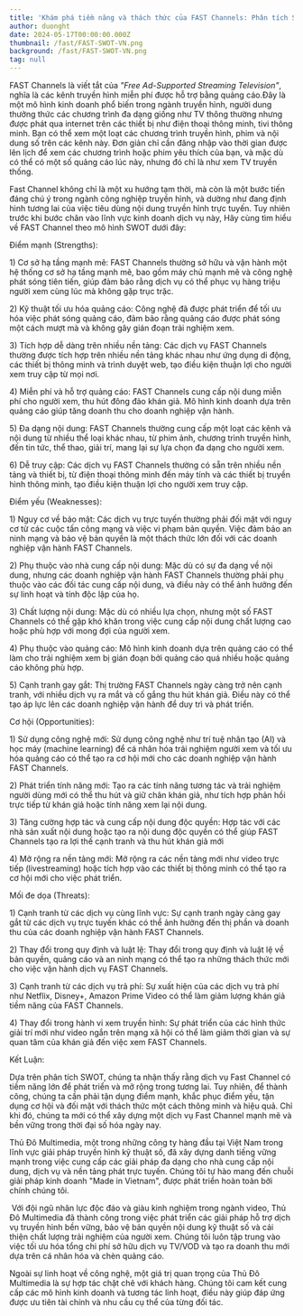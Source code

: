 ```yaml
---
title: 'Khám phá tiềm năng và thách thức của FAST Channels: Phân tích SWOT và cơ hội đổi mới trong công nghệ truyền hình'
author: duonght
date: 2024-05-17T00:00:00.000Z
thumbnail: /fast/FAST-SWOT-VN.png
background: /fast/FAST-SWOT-VN.png
tag: null
---
```


FAST Channels là viết tắt của _"Free Ad-Supported Streaming Television"_, nghĩa là các kênh truyền hình miễn phí được hỗ trợ bằng quảng cáo.Đây là một mô hình kinh doanh phổ biến trong ngành truyền hình, người dung thưởng thức các chương trình đa dạng giống như TV thông thường nhưng được phát qua internet trên các thiết bị như điện thoại thông minh, tivi thông minh. Bạn có thể xem một loạt các chương trình truyền hình, phim và nội dung số trên các kênh này. Đơn giản chỉ cần đăng nhập vào thời gian được lên lịch để xem các chương trình hoặc phim yêu thích của bạn, và mặc dù có thể có một số quảng cáo lúc này, nhưng đó chỉ là như xem TV truyền thống.

Fast Channel không chỉ là một xu hướng tạm thời, mà còn là một bước tiến đáng chú ý trong ngành công nghiệp truyền hình, và dường như đang định hình tương lai của việc tiêu dùng nội dung truyền hình trực tuyến. Tuy nhiên trước khi bước chân vào lĩnh vực kinh doanh dịch vụ này, Hãy cùng tìm hiểu về FAST Channel theo mô hình SWOT dưới đây:

Điểm mạnh (Strengths):

1\) Cơ sở hạ tầng mạnh mẽ: FAST Channels thường sở hữu và vận hành một hệ thống cơ sở hạ tầng mạnh mẽ, bao gồm máy chủ mạnh mẽ và công nghệ phát sóng tiên tiến, giúp đảm bảo rằng dịch vụ có thể phục vụ hàng triệu người xem cùng lúc mà không gặp trục trặc.

2\) Kỹ thuật tối ưu hóa quảng cáo: Công nghệ đã được phát triển để tối ưu hóa việc phát sóng quảng cáo, đảm bảo rằng quảng cáo được phát sóng một cách mượt mà và không gây gián đoạn trải nghiệm xem.

3\) Tích hợp dễ dàng trên nhiều nền tảng: Các dịch vụ FAST Channels thường được tích hợp trên nhiều nền tảng khác nhau như ứng dụng di động, các thiết bị thông minh và trình duyệt web, tạo điều kiện thuận lợi cho người xem truy cập từ mọi nơi.

4\) Miễn phí và hỗ trợ quảng cáo: FAST Channels cung cấp nội dung miễn phí cho người xem, thu hút đông đảo khán giả. Mô hình kinh doanh dựa trên quảng cáo giúp tăng doanh thu cho doanh nghiệp vận hành.

5\) Đa dạng nội dung: FAST Channels thường cung cấp một loạt các kênh và nội dung từ nhiều thể loại khác nhau, từ phim ảnh, chương trình truyền hình, đến tin tức, thể thao, giải trí, mang lại sự lựa chọn đa dạng cho người xem.

6\) Dễ truy cập: Các dịch vụ FAST Channels thường có sẵn trên nhiều nền tảng và thiết bị, từ điện thoại thông minh đến máy tính và các thiết bị truyền hình thông minh, tạo điều kiện thuận lợi cho người xem truy cập.

Điểm yếu (Weaknesses):

1\) Nguy cơ về bảo mật: Các dịch vụ trực tuyến thường phải đối mặt với nguy cơ từ các cuộc tấn công mạng và việc vi phạm bản quyền. Việc đảm bảo an ninh mạng và bảo vệ bản quyền là một thách thức lớn đối với các doanh nghiệp vận hành FAST Channels.

2\)  Phụ thuộc vào nhà cung cấp nội dung: Mặc dù có sự đa dạng về nội dung, nhưng các doanh nghiệp vận hành FAST Channels thường phải phụ thuộc vào các đối tác cung cấp nội dung, và điều này có thể ảnh hưởng đến sự linh hoạt và tính độc lập của họ.

3\) Chất lượng nội dung: Mặc dù có nhiều lựa chọn, nhưng một số FAST Channels có thể gặp khó khăn trong việc cung cấp nội dung chất lượng cao hoặc phù hợp với mong đợi của người xem.

4\) Phụ thuộc vào quảng cáo: Mô hình kinh doanh dựa trên quảng cáo có thể làm cho trải nghiệm xem bị gián đoạn bởi quảng cáo quá nhiều hoặc quảng cáo không phù hợp.

5\) Cạnh tranh gay gắt: Thị trường FAST Channels ngày càng trở nên cạnh tranh, với nhiều dịch vụ ra mắt và cố gắng thu hút khán giả. Điều này có thể tạo áp lực lên các doanh nghiệp vận hành để duy trì và phát triển.

Cơ hội (Opportunities):

1\) Sử dụng công nghệ mới: Sử dụng công nghệ như trí tuệ nhân tạo (AI) và học máy (machine learning) để cá nhân hóa trải nghiệm người xem và tối ưu hóa quảng cáo có thể tạo ra cơ hội mới cho các doanh nghiệp vận hành FAST Channels.

2\) Phát triển tính năng mới: Tạo ra các tính năng tương tác và trải nghiệm người dùng mới có thể thu hút và giữ chân khán giả, như tích hợp phản hồi trực tiếp từ khán giả hoặc tính năng xem lại nội dung.

3\) Tăng cường hợp tác và cung cấp nội dung độc quyền: Hợp tác với các nhà sản xuất nội dung hoặc tạo ra nội dung độc quyền có thể giúp FAST Channels tạo ra lợi thế cạnh tranh và thu hút khán giả mới

4\)  Mở rộng ra nền tảng mới: Mở rộng ra các nền tảng mới như video trực tiếp (livestreaming) hoặc tích hợp vào các thiết bị thông minh có thể tạo ra cơ hội mới cho việc phát triển.

Mối đe dọa (Threats):

1\) Cạnh tranh từ các dịch vụ cùng lĩnh vực: Sự cạnh tranh ngày càng gay gắt từ các dịch vụ trực tuyến khác có thể ảnh hưởng đến thị phần và doanh thu của các doanh nghiệp vận hành FAST Channels.

2\) Thay đổi trong quy định và luật lệ: Thay đổi trong quy định và luật lệ về bản quyền, quảng cáo và an ninh mạng có thể tạo ra những thách thức mới cho việc vận hành dịch vụ FAST Channels.

3\) Cạnh tranh từ các dịch vụ trả phí: Sự xuất hiện của các dịch vụ trả phí như Netflix, Disney+, Amazon Prime Video có thể làm giảm lượng khán giả tiềm năng của FAST Channels.

4\) Thay đổi trong hành vi xem truyền hình: Sự phát triển của các hình thức giải trí mới như video ngắn trên mạng xã hội có thể làm giảm thời gian và sự quan tâm của khán giả đến việc xem FAST Channels.

Kết Luận:

Dựa trên phân tích SWOT, chúng ta nhận thấy rằng dịch vụ Fast Channel có tiềm năng lớn để phát triển và mở rộng trong tương lai. Tuy nhiên, để thành công, chúng ta cần phải tận dụng điểm mạnh, khắc phục điểm yếu, tận dụng cơ hội và đối mặt với thách thức một cách thông minh và hiệu quả. Chỉ khi đó, chúng ta mới có thể xây dựng một dịch vụ Fast Channel mạnh mẽ và bền vững trong thời đại số hóa ngày nay.

Thủ Đô Multimedia, một trong những công ty hàng đầu tại Việt Nam trong lĩnh vực giải pháp truyền hình kỹ thuật số, đã xây dựng danh tiếng vững mạnh trong việc cung cấp các giải pháp đa dạng cho nhà cung cấp nội dung, dịch vụ và nền tảng phát trực tuyến. Chúng tôi tự hào mang đến chuỗi giải pháp kinh doanh "Made in Vietnam", được phát triển hoàn toàn bởi chính chúng tôi.

 Với đội ngũ nhân lực độc đáo và giàu kinh nghiệm trong ngành video, Thủ Đô Multimedia đã thành công trong việc phát triển các giải pháp hỗ trợ dịch vụ truyền hình bền vững, bảo vệ bản quyền nội dung kỹ thuật số và cải thiện chất lượng trải nghiệm của người xem. Chúng tôi luôn tập trung vào việc tối ưu hóa tổng chi phí sở hữu dịch vụ TV/VOD và tạo ra doanh thu mới dựa trên cá nhân hóa và chèn quảng cáo.

Ngoài sự linh hoạt về công nghệ, một giá trị quan trọng của Thủ Đô Multimedia là sự hợp tác chặt chẽ với khách hàng. Chúng tôi cam kết cung cấp các mô hình kinh doanh và tương tác linh hoạt, điều này giúp đáp ứng được ưu tiên tài chính và nhu cầu cụ thể của từng đối tác.

